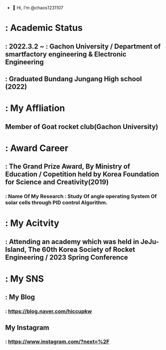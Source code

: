 - 👋 Hi, I’m @chaos1231107

# : Academic Status 
## : 2022.3.2 ~ : Gachon University / Department of smartfactory engineering & Electronic Engineering
## : Graduated Bundang Jungang High school (2022)

# : My Affliation
## Member of Goat rocket club(Gachon University)

# : Award Career
## : The Grand Prize Award, By Ministry of Education / Copetition held by Korea Foundation for Science and Creativity(2019)
### : Name Of My Research : Study Of angle operating System Of solar cells through PID control Algorithm.

# : My Acitvity
## : Attending an academy which was held in JeJu-Island, The 60th Korea Society of Rocket Engineering / 2023 Spring Conference

# : My SNS
## : My Blog
### : https://blog.naver.com/hiccupkw
## My Instagram 
### : https://www.instagram.com/?next=%2F
